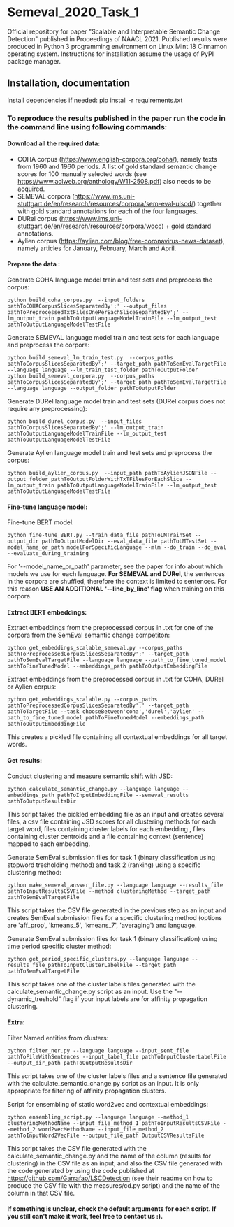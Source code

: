 # Semeval_2020_Task_1

Official repository for paper "Scalable and Interpretable Semantic Change Detection" published in Proceedings of NAACL 2021. Published results were produced in Python 3 programming environment on Linux Mint 18 Cinnamon operating system. Instructions for installation assume the usage of PyPI package manager.<br/>


## Installation, documentation ##

Install dependencies if needed: pip install -r requirements.txt

### To reproduce the results published in the paper run the code in the command line using following commands: ###

#### Download all the required data:<br/>

* COHA corpus (https://www.english-corpora.org/coha/), namely texts from 1960 and 1960 periods. A list of gold standard semantic change scores for 100 manually selected words (see https://www.aclweb.org/anthology/W11-2508.pdf) also needs to be acquired.
* SEMEVAL corpora (https://www.ims.uni-stuttgart.de/en/research/resources/corpora/sem-eval-ulscd/) together with gold standard annotations for each of the four languages.
* DURel corpus (https://www.ims.uni-stuttgart.de/en/research/resources/corpora/wocc) + gold standard annotations.
* Aylien corpus (https://aylien.com/blog/free-coronavirus-news-dataset), namely articles for January, February, March and April.


#### Prepare the data :<br/> 

Generate COHA language model train and test sets and preprocess the corpus:<br/>

```
python build_coha_corpus.py  --input_folders pathToCOHACorpusSlicesSeparatedBy';' --output_files pathToPreprocessedTxtFilesOnePerEachSliceSeparatedBy';' --lm_output_train pathToOutputLanguageModelTrainFile --lm_output_test pathToOutputLanguageModelTestFile
```

Generate SEMEVAL language model train and test sets for each language and preprocess the corpora:<br/>

```
python build_semeval_lm_train_test.py  --corpus_paths pathToCorpusSlicesSeparatedBy';' --target_path pathToSemEvalTargetFile --language language --lm_train_test_folder pathToOutputFolder
python build_semeval_corpora.py  --corpus_paths pathToCorpusSlicesSeparatedBy';' --target_path pathToSemEvalTargetFile --language language --output_folder pathToOutputFolder
```

Generate DURel language model train and test sets (DURel corpus does not require any preprocessing):<br/>

```
python build_durel_corpus.py  --input_files pathToCorpusSlicesSeparatedBy';' --lm_output_train pathToOutputLanguageModelTrainFile --lm_output_test pathToOutputLanguageModelTestFile
```

Generate Aylien language model train and test sets and preprocess the corpus:<br/>

```
python build_aylien_corpus.py  --input_path pathToAylienJSONFile --output_folder pathToOutputFolderWithTxTFilesForEachSlice --lm_output_train pathToOutputLanguageModelTrainFile --lm_output_test pathToOutputLanguageModelTestFile
```

#### Fine-tune language model:<br/>

Fine-tune BERT model:<br/>

```
python fine-tune_BERT.py --train_data_file pathToLMTrainSet --output_dir pathToOutputModelDir --eval_data_file pathToLMTestSet --model_name_or_path modelForSpecificLanguage --mlm --do_train --do_eval --evaluate_during_training
```

For '--model_name_or_path' parameter, see the paper for info about which models we use for each language. **For SEMEVAL and DURel**, the sentences in the corpora are shuffled, therefore the context is limited to sentences. For this reason **USE AN ADDITIONAL '--line_by_line' flag** when training on this corpora.

#### Extract BERT embeddings:<br/>

Extract embeddings from the preprocessed corpus in .txt for one of the corpora from the SemEval semantic change competiton:<br/>

```
python get_embeddings_scalable_semeval.py --corpus_paths pathToPreprocessedCorpusSlicesSeparatedBy';' --target_path pathToSemEvalTargetFile --language language --path_to_fine_tuned_model pathToFineTunedModel --embeddings_path pathToOutputEmbeddingFile
```

Extract embeddings from the preprocessed corpus in .txt for COHA, DURel or Aylien corpus:<br/>

```
python get_embeddings_scalable.py --corpus_paths pathToPreprocessedCorpusSlicesSeparatedBy';' --target_path pathToTargetFile --task chooseBetween'coha','durel','aylien' --path_to_fine_tuned_model pathToFineTunedModel --embeddings_path pathToOutputEmbeddingFile
```

This creates a pickled file containing all contextual embeddings for all target words.<br/>

#### Get results:<br/>

Conduct clustering and measure semantic shift with JSD:<br/>

```
python calculate_semantic_change.py --language language --embeddings_path pathToInputEmbeddingFile --semeval_results pathToOutputResultsDir
```

This script takes the pickled embedding file as an input and creates several files, a csv file containing JSD scores for all clustering methods for each target word, files containing cluster labels for each embedding , files containing cluster centroids and a file containing context (sentence) mapped to each embedding.<br/>

Generate SemEval submission files for task 1 (binary classification using stopword tresholding method) and task 2 (ranking) using a specific clustering method:<br/>

```
python make_semeval_answer_file.py --language language --results_file pathToInputResultsCSVFile --method clusteringMethod --target_path pathToSemEvalTargetFile
```

This script takes the CSV file generated in the previous step as an input and creates SemEval submission files for a specific clustering method (options are 'aff_prop', 'kmeans_5', 'kmeans_7', 'averaging') and language.<br/>

Generate SemEval submission files for task 1 (binary classification) using time period specific cluster method:<br/>

```
python get_period_specific_clusters.py --language language --results_file pathToInputClusterLabelFile --target_path pathToSemEvalTargetFile
```
This script takes one of the cluster labels files generated with the calculate_semantic_change.py script as an input. Use the "--dynamic_treshold" flag if your input labels are for affinity propagation clustering.<br/>

#### Extra:<br/>

Filter Named entities from clusters:<br/>

```
python filter_ner.py --language language --input_sent_file pathToFileWithSentences --input_label_file pathToInputClusterLabelFile --output_dir_path pathToOutputResultsDir
```

This script takes one of the cluster labels files and a sentence file generated with the calculate_semantic_change.py script as an input. It is only appropriate for filtering of affinity propagation clusters.<br/>

Script for ensembling of static word2vec and contextual embeddings:<br/>

```
python ensembling_script.py --language language --method_1 clusteringMethodName --input_file_method_1 pathToInputResultsCSVFile --method_2 word2vecMethodName --input_file_method_2 pathToInputWord2VecFile --output_file_path OutputCSVResultsFile
```

This script takes the CSV file generated with the calculate_semantic_change.py and the name of the column (results for clustering) in the CSV file as an input, and also the CSV file generated with the code generated
by using the code published at https://github.com/Garrafao/LSCDetection (see their readme on how to produce the CSV file with the measures/cd.py script) and the name of the column in that CSV file. 

#### If something is unclear, check the default arguments for each script. If you still can't make it work, feel free to contact us :).

